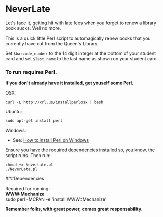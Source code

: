 NeverLate
===

Let's face it, getting hit with late fees when you forget to renew a library book sucks. Well no more.

This is a quick little Perl script to automagically renew books that you currently have out from the Queen's Library.

Set `$barcode_number` to the 14 digit integer at the bottom of your student card and set `$last_name` to the last name as shown on your student card.

### To run requires Perl. 
**If you don't already have it installed, get youself some Perl.**

OSX:

    curl -L http://xrl.us/installperlosx | bash

Ubuntu:

    sudo apt-get install perl

Windows:

- See: [How to install Perl on Windows](http://lmgtfy.com/?q=How+to+install+Perl+on+Windows)

Ensure you have the required dependencies installed so, you know, the script runs. Then run:

    chmod +x NeverLate.pl
    ./NeverLate.pl


###Dependencies

Required for running:  
**WWW:Mechanize**  
    sudo perl -MCPAN -e 'install WWW::Mechanize' 

**Remember folks, with great power, comes great responsability.**

